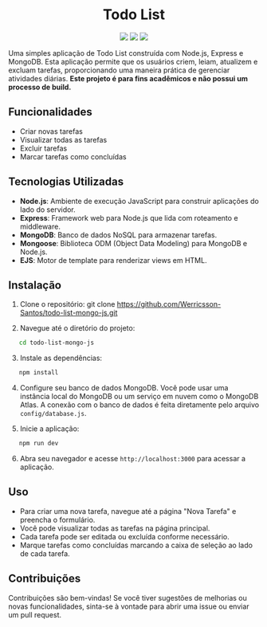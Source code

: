 <h1 align="center">Todo List</h1>

<p align='center'> 
    <img src="https://img.shields.io/badge/Node-4d524e?style=for-the-badge&logo=node.js"/>
    <img src="https://img.shields.io/badge/mongo-4d524e?style=for-the-badge&logo=mongodb"/>  
    <img src="https://img.shields.io/badge/express-4d524e?style=for-the-badge&logo=express"/>
</p>


Uma simples aplicação de Todo List construída com Node.js, Express e MongoDB. Esta aplicação permite que os usuários criem, leiam, atualizem e excluam tarefas, proporcionando uma maneira prática de gerenciar atividades diárias. **Este projeto é para fins acadêmicos e não possui um processo de build.**

## Funcionalidades

- Criar novas tarefas
- Visualizar todas as tarefas
- Excluir tarefas
- Marcar tarefas como concluídas

## Tecnologias Utilizadas

- **Node.js**: Ambiente de execução JavaScript para construir aplicações do lado do servidor.
- **Express**: Framework web para Node.js que lida com roteamento e middleware.
- **MongoDB**: Banco de dados NoSQL para armazenar tarefas.
- **Mongoose**: Biblioteca ODM (Object Data Modeling) para MongoDB e Node.js.
- **EJS**: Motor de template para renderizar views em HTML.

## Instalação

1. Clone o repositório:
   git clone https://github.com/Werricsson-Santos/todo-list-mongo-js.git

2. Navegue até o diretório do projeto:
``` bash
   cd todo-list-mongo-js
```

3. Instale as dependências:
``` bash
   npm install
```

4. Configure seu banco de dados MongoDB. Você pode usar uma instância local do MongoDB ou um serviço em nuvem como o MongoDB Atlas. A conexão com o banco de dados é feita diretamente pelo arquivo `config/database.js`.

5. Inicie a aplicação:
``` bash
   npm run dev
```

6. Abra seu navegador e acesse `http://localhost:3000` para acessar a aplicação.

## Uso

- Para criar uma nova tarefa, navegue até a página "Nova Tarefa" e preencha o formulário.
- Você pode visualizar todas as tarefas na página principal.
- Cada tarefa pode ser editada ou excluída conforme necessário.
- Marque tarefas como concluídas marcando a caixa de seleção ao lado de cada tarefa.

## Contribuições

Contribuições são bem-vindas! Se você tiver sugestões de melhorias ou novas funcionalidades, sinta-se à vontade para abrir uma issue ou enviar um pull request.